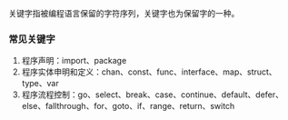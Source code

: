 关键字指被编程语言保留的字符序列，关键字也为保留字的一种。

### 常见关键字

1. 程序声明：import、package
2. 程序实体申明和定义：chan、const、func、interface、map、struct、type、var
3. 程序流程控制：go、select、break、case、continue、default、defer、else、fallthrough、for、goto、if、range、return、switch